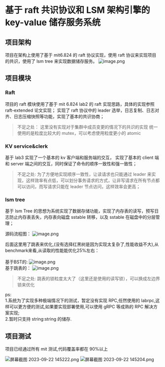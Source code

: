# 基于 raft 共识协议和 LSM 架构引擎的 key-value 储存服务系统

## 项目架构

项目在架构上使用了基于 mit6.824 的 raft 协议实现，使用 raft 协议来实现项目的共识，使用了 lsm tree 来实现数据储存服务。
![image.png](https://p6-juejin.byteimg.com/tos-cn-i-k3u1fbpfcp/11e093fd22d7461398199ca3c467d06f~tplv-k3u1fbpfcp-jj-mark:0:0:0:0:q75.image#?w=1825&h=1200&s=118639&e=png&b=fdf8f6)

## 项目模块

### Raft

项目的 raft 模块使用了基于 mit 6.824 lab2 的 raft 实现思路，具体的实现参照 raft-extended 论文实现；
实现了 raft 协议中的 leader 选举，日志复制、日志对齐、日志压缩快照等功能，实现了基本的共识协商；

> 不足之处：
> 这里没有实现对于集群中成员变更的情况下的共识的实现
> 统一使用的是粒度比较大的 mutex，可以考虑使用粒度更小的 atomic

### KV service&clerk

基于 lab3 实现了一个基本的 kv 客户端和服务端的交互，
实现了基本的 client 端和 server 端之间的交互，同时保证了命令的顺序一致性和强一致性；

> 不足之处:
> 为了方便地实现顺序一致性，让读请求也只能通过 leader 来实现，这样效率有点低，可以划分事务请求的方式，让非写请求在所有节点都可以访问，而写请求只能在 leader 节点访问，这样效率会更高；

### lsm tree

基于 lsm Tree 的思想为系统实现了数据存储功能，实现了内存表的读写，预写日志防止内存表丢失，内存表向磁盘 sstable 转移，以及 sstable 在磁盘中的分层管理；

源码流程图：
![image.png](https://p1-juejin.byteimg.com/tos-cn-i-k3u1fbpfcp/5f0ad4921f744dffafbf74cdc0922c41~tplv-k3u1fbpfcp-jj-mark:0:0:0:0:q75.image#?w=2377&h=1004&s=166882&e=png&b=fdf8f6)

后面这里用了跳表来优化,(没有选择红黑树是因为实现太复杂了,性能收益不大),从benchmark来看,从读取的性能能优化25%左右：<br>
<br>基于BST的:
![image.png](https://p3-juejin.byteimg.com/tos-cn-i-k3u1fbpfcp/5eed481552ba48649bf53ea033ce4846~tplv-k3u1fbpfcp-jj-mark:0:0:0:0:q75.image#?w=1304&h=360&s=50683&e=png&b=1e2030)
<br>基于跳表的：
![image.png](https://p9-juejin.byteimg.com/tos-cn-i-k3u1fbpfcp/f1628da535194d73ba84b6733611db1c~tplv-k3u1fbpfcp-jj-mark:0:0:0:0:q75.image#?w=1354&h=493&s=76879&e=png&b=1e2030)

> 不足之处:
>跳表的锁粒度太大了（这里还是使用的读写锁），可以换成左边界锁来优化

ps:<br> 1.系统为了实现多种极端情况下的测试，暂定没有实现 RPC,任然使用的 labrpc,这样可以更方便的测试,如果要实现部署使用,可以使用 gRPC 等成熟的 RPC 解决方案实现;<br>2.暂时只支持 string:string 的储存.

## 项目测试

项目已经通过所有 mit 测试,代码覆盖率都在 90%以上

![屏幕截图 2023-09-22 145222.png](https://p6-juejin.byteimg.com/tos-cn-i-k3u1fbpfcp/fdd84964a3ec40878936d2f2a582bc87~tplv-k3u1fbpfcp-jj-mark:0:0:0:0:q75.image#?w=907&h=1024&s=163004&e=png&b=1e2030)
![屏幕截图 2023-09-22 145204.png](https://p6-juejin.byteimg.com/tos-cn-i-k3u1fbpfcp/6f80626c2c864691981b5ac1a599dc06~tplv-k3u1fbpfcp-jj-mark:0:0:0:0:q75.image#?w=901&h=1063&s=195305&e=png&b=1e2030)
